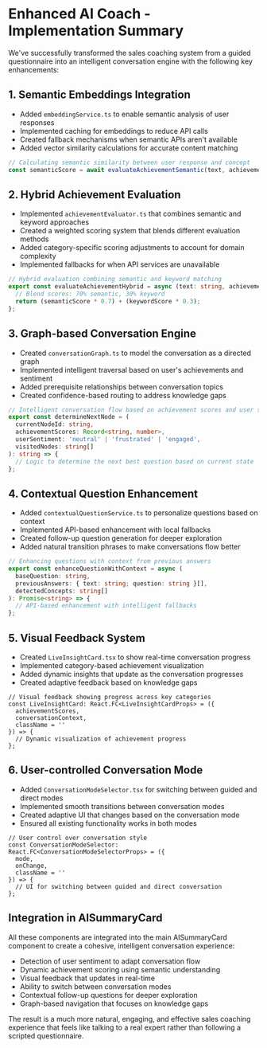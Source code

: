 # Enhanced AI Coach - Implementation Summary

We've successfully transformed the sales coaching system from a guided questionnaire into an intelligent conversation engine with the following key enhancements:

## 1. Semantic Embeddings Integration

- Added `embeddingService.ts` to enable semantic analysis of user responses
- Implemented caching for embeddings to reduce API calls
- Created fallback mechanisms when semantic APIs aren't available
- Added vector similarity calculations for accurate content matching

```typescript
// Calculating semantic similarity between user response and concept
const semanticScore = await evaluateAchievementSemantic(text, achievementId);
```

## 2. Hybrid Achievement Evaluation

- Implemented `achievementEvaluator.ts` that combines semantic and keyword approaches
- Created a weighted scoring system that blends different evaluation methods
- Added category-specific scoring adjustments to account for domain complexity
- Implemented fallbacks for when API services are unavailable

```typescript
// Hybrid evaluation combining semantic and keyword matching
export const evaluateAchievementHybrid = async (text: string, achievementId: string): Promise<number> => {
  // Blend scores: 70% semantic, 30% keyword
  return (semanticScore * 0.7) + (keywordScore * 0.3);
};
```

## 3. Graph-based Conversation Engine

- Created `conversationGraph.ts` to model the conversation as a directed graph
- Implemented intelligent traversal based on user's achievements and sentiment
- Added prerequisite relationships between conversation topics
- Created confidence-based routing to address knowledge gaps

```typescript
// Intelligent conversation flow based on achievement scores and user sentiment
export const determineNextNode = (
  currentNodeId: string,
  achievementScores: Record<string, number>,
  userSentiment: 'neutral' | 'frustrated' | 'engaged',
  visitedNodes: string[]
): string => {
  // Logic to determine the next best question based on current state
};
```

## 4. Contextual Question Enhancement

- Added `contextualQuestionService.ts` to personalize questions based on context
- Implemented API-based enhancement with local fallbacks
- Created follow-up question generation for deeper exploration
- Added natural transition phrases to make conversations flow better

```typescript
// Enhancing questions with context from previous answers
export const enhanceQuestionWithContext = async (
  baseQuestion: string,
  previousAnswers: { text: string; question: string }[],
  detectedConcepts: string[]
): Promise<string> => {
  // API-based enhancement with intelligent fallbacks
};
```

## 5. Visual Feedback System

- Created `LiveInsightCard.tsx` to show real-time conversation progress
- Implemented category-based achievement visualization
- Added dynamic insights that update as the conversation progresses
- Created adaptive feedback based on knowledge gaps

```tsx
// Visual feedback showing progress across key categories
const LiveInsightCard: React.FC<LiveInsightCardProps> = ({
  achievementScores,
  conversationContext,
  className = ''
}) => {
  // Dynamic visualization of achievement progress
};
```

## 6. User-controlled Conversation Mode

- Added `ConversationModeSelector.tsx` for switching between guided and direct modes
- Implemented smooth transitions between conversation modes
- Created adaptive UI that changes based on the conversation mode
- Ensured all existing functionality works in both modes

```tsx
// User control over conversation style
const ConversationModeSelector: React.FC<ConversationModeSelectorProps> = ({
  mode,
  onChange,
  className = ''
}) => {
  // UI for switching between guided and direct conversation
};
```

## Integration in AISummaryCard

All these components are integrated into the main AISummaryCard component to create a cohesive, intelligent conversation experience:

- Detection of user sentiment to adapt conversation flow
- Dynamic achievement scoring using semantic understanding
- Visual feedback that updates in real-time
- Ability to switch between conversation modes
- Contextual follow-up questions for deeper exploration
- Graph-based navigation that focuses on knowledge gaps

The result is a much more natural, engaging, and effective sales coaching experience that feels like talking to a real expert rather than following a scripted questionnaire. 